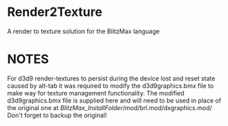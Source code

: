 # Render2Texture
A render to texture solution for the BlitzMax language


# NOTES
For d3d9 render-textures to persist during the device lost and reset state caused by alt-tab it was required to modify the d3d9graphics.bmx file to make way for texture management functionality.
The modified d3d9graphics.bmx file is supplied here and will need to be used in place of the original one at *BlitzMax_InstallFolder*/mod/brl.mod/dxgraphics.mod/
Don't forget to backup the original!